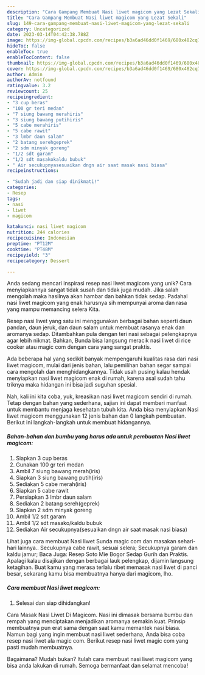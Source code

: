 ```yaml
---
description: "Cara Gampang Membuat Nasi liwet magicom yang Lezat Sekali"
title: "Cara Gampang Membuat Nasi liwet magicom yang Lezat Sekali"
slug: 149-cara-gampang-membuat-nasi-liwet-magicom-yang-lezat-sekali
category: Uncategorized
date: 2023-03-14T04:42:38.788Z
image: https://img-global.cpcdn.com/recipes/b3a6ad46dd0f1469/680x482cq70/nasi-liwet-magicom-foto-resep-utama.jpg
hideToc: false
enableToc: true
enableTocContent: false
thumbnail: https://img-global.cpcdn.com/recipes/b3a6ad46dd0f1469/680x482cq70/nasi-liwet-magicom-foto-resep-utama.jpg
cover: https://img-global.cpcdn.com/recipes/b3a6ad46dd0f1469/680x482cq70/nasi-liwet-magicom-foto-resep-utama.jpg
author: Admin
authorAv: notfound
ratingvalue: 3.2
reviewcount: 25
recipeingredient:
- "3 cup beras"
- "100 gr teri medan"
- "7 siung bawang merahiris"
- "3 siung bawang putihiris"
- "5 cabe merahiris"
- "5 cabe rawit"
- "3 lmbr daun salam"
- "2 batang serehgeprek"
- "2 sdm minyak goreng"
- "1/2 sdt garam"
- "1/2 sdt masakokaldu bubuk"
- " Air secukupnyasesuaikan dngn air saat masak nasi biasa"
recipeinstructions:

- "Sudah jadi dan siap dinikmati!"
categories:
- Resep
tags:
- nasi
- liwet
- magicom

katakunci: nasi liwet magicom 
nutrition: 244 calories
recipecuisine: Indonesian
preptime: "PT12M"
cooktime: "PT48M"
recipeyield: "3"
recipecategory: Dessert

---
```





Anda sedang mencari inspirasi resep nasi liwet magicom yang unik? Cara menyiapkannya sangat tidak susah dan tidak juga mudah. Jika salah mengolah maka hasilnya akan hambar dan bahkan tidak sedap. Padahal nasi liwet magicom yang enak harusnya sih mempunyai aroma dan rasa yang mampu memancing selera Kita.





Resep nasi liwet yang satu ini menggunakan berbagai bahan seperti daun pandan, daun jeruk, dan daun salam untuk membuat rasanya enak dan aromanya sedap. Ditambahkan pula dengan teri nasi sebagai pelengkapnya agar lebih nikmat. Bahkan, Bunda bisa langsung meracik nasi liwet di rice cooker atau magic com dengan cara yang sangat praktis.

Ada beberapa hal yang sedikit banyak mempengaruhi kualitas rasa dari nasi liwet magicom, mulai dari jenis bahan, lalu pemilihan bahan segar sampai cara mengolah dan menghidangkannya. Tidak usah pusing kalau hendak menyiapkan nasi liwet magicom enak di rumah, karena asal sudah tahu triknya maka hidangan ini bisa jadi suguhan spesial.






Nah, kali ini kita coba, yuk, kreasikan nasi liwet magicom sendiri di rumah. Tetap dengan bahan yang sederhana, sajian ini dapat memberi manfaat untuk membantu menjaga kesehatan tubuh kita. Anda bisa menyiapkan Nasi liwet magicom menggunakan 12 jenis bahan dan 0 langkah pembuatan. Berikut ini langkah-langkah untuk membuat hidangannya.

<!--inarticleads1-->

##### Bahan-bahan dan bumbu yang harus ada untuk pembuatan Nasi liwet magicom:

1. Siapkan 3 cup beras
1. Gunakan 100 gr teri medan
1. Ambil 7 siung bawang merah(iris)
1. Siapkan 3 siung bawang putih(iris)
1. Sediakan 5 cabe merah(iris)
1. Siapkan 5 cabe rawit
1. Persiapkan 3 lmbr daun salam
1. Sediakan 2 batang sereh(geprek)
1. Siapkan 2 sdm minyak goreng
1. Ambil 1/2 sdt garam
1. Ambil 1/2 sdt masako/kaldu bubuk
1. Sediakan  Air secukupnya(sesuaikan dngn air saat masak nasi biasa)


Lihat juga cara membuat Nasi liwet Sunda magic com dan masakan sehari-hari lainnya.. Secukupnya cabe rawit, sesuai selera; Secukupnya garam dan kaldu jamur; Baca Juga: Resep Soto Mie Bogor Sedap Gurih dan Praktis. Apalagi kalau disajikan dengan berbagai lauk pelengkap, dijamin langsung ketagihan. Buat kamu yang merasa terlalu ribet memasak nasi liwet di panci besar, sekarang kamu bisa membuatnya hanya dari magicom, lho. 

<!--inarticleads2-->

##### Cara membuat Nasi liwet magicom:


1. Selesai dan siap dihidangkan!

Cara Masak Nasi Liwet Di Magicom. Nasi ini dimasak bersama bumbu dan rempah yang menciptakan menjadikan aromanya semakin kuat. Prinsip membuatnya pun erat sama dengan saat kamu memantek nasi biasa. Namun bagi yang ingin membuat nasi liwet sederhana, Anda bisa coba resep nasi liwet ala magic com. Berikut resep nasi liwet magic com yang pasti mudah membuatnya. 

Bagaimana? Mudah bukan? Itulah cara membuat nasi liwet magicom yang bisa anda lakukan di rumah. Semoga bermanfaat dan selamat mencoba!
